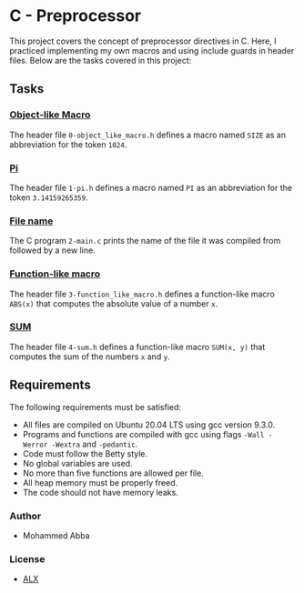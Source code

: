 # C - Preprocessor

This project covers the concept of preprocessor directives in C. Here, I practiced implementing my own macros and using include guards in header files. Below are the tasks covered in this project:

## Tasks

### [Object-like Macro](https://github.com/mcakyerima/alx-low_level_programming/blob/main/0x0D-preprocessor/1-pi.h)

The header file `0-object_like_macro.h` defines a macro named `SIZE` as an abbreviation for the token `1024`.

### [Pi](https://github.com/mcakyerima/alx-low_level_programming/blob/main/0x0D-preprocessor/1-pi.h)

The header file `1-pi.h` defines a macro named `PI` as an abbreviation for the token `3.14159265359`.

### [File name](https://github.com/mcakyerima/alx-low_level_programming/blob/main/0x0D-preprocessor/2-main.c)

The C program `2-main.c` prints the name of the file it was compiled from followed by a new line.

### [Function-like macro](https://github.com/mcakyerima/alx-low_level_programming/blob/main/0x0D-preprocessor/3-function_like_macro.h)

The header file `3-function_like_macro.h` defines a function-like macro `ABS(x)` that computes the absolute value of a number `x`.

### [SUM](https://github.com/mcakyerima/alx-low_level_programming/blob/main/0x0D-preprocessor/4-sum.h)

The header file `4-sum.h` defines a function-like macro `SUM(x, y)` that computes the sum of the numbers `x` and `y`.

## Requirements

The following requirements must be satisfied:

- All files are compiled on Ubuntu 20.04 LTS using gcc version 9.3.0.
- Programs and functions are compiled with gcc using flags `-Wall -Werror -Wextra` and `-pedantic`.
- Code must follow the Betty style.
- No global variables are used.
- No more than five functions are allowed per file.
- All heap memory must be properly freed.
- The code should not have memory leaks.

### Author
- Mohammed Abba 

### License
- [ALX](https://www.alxafrica.com/)
